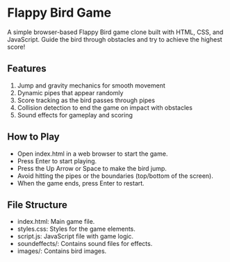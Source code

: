 # Flappy Bird Game

A simple browser-based Flappy Bird game clone built with HTML, CSS, and JavaScript. Guide the bird through obstacles and try to achieve the highest score!

## Features

 1. Jump and gravity mechanics for smooth movement
 2. Dynamic pipes that appear randomly
 3. Score tracking as the bird passes through pipes
 4. Collision detection to end the game on impact with obstacles
 5. Sound effects for gameplay and scoring

## How to Play

 - Open index.html in a web browser to start the game.
 - Press Enter to start playing.
 - Press the Up Arrow or Space to make the bird jump.
 - Avoid hitting the pipes or the boundaries (top/bottom of the screen).
 - When the game ends, press Enter to restart.

## File Structure

 - index.html: Main game file.
 - styles.css: Styles for the game elements.
 - script.js: JavaScript file with game logic.
 - soundeffects/: Contains sound files for effects.
 - images/: Contains bird images.